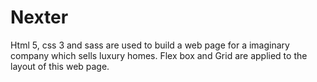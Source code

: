 # Nexter
Html 5, css 3 and sass are used to build a web page for a imaginary company which sells luxury homes. Flex box and Grid are applied to the layout of this web page.
